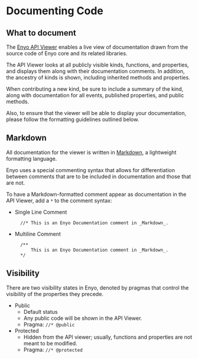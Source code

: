 # Documenting Code

## What to document

The [Enyo API Viewer](http://enyojs.com/api) enables a live view of
documentation drawn from the source code of Enyo core and its related libraries.

The API Viewer looks at all publicly visible kinds, functions, and properties,
and displays them along with their documentation comments.  In addition, the
ancestry of kinds is shown, including inherited methods and properties.

When contributing a new kind, be sure to include a summary of the kind, along
with documentation for all events, published properties, and public methods.

Also, to ensure that the viewer will be able to display your documentation,
please follow the formatting guidelines outlined below.

## Markdown

All documentation for the viewer is written in
[Markdown](http://daringfireball.net/projects/markdown/), a lightweight
formatting language.

Enyo uses a special commenting syntax that allows for differentiation between
comments that are to be included in documentation and those that are not.

To have a Markdown-formatted comment appear as documentation in the API Viewer,
add a `*` to the comment syntax:

- Single Line Comment

		//* This is an Enyo Documentation comment in _Markdown_.

- Multiline Comment

		/**
			This is an Enyo Documentation comment in _Markdown_.
		*/

## Visibility

There are two visibility states in Enyo, denoted by pragmas that control the
visibility of the properties they precede.

- Public
	- Default status
	- Any public code will be shown in the API Viewer.
	- Pragma: `//* @public`
- Protected
	- Hidden from the API viewer; usually, functions and properties are not meant to be modified.
	- Pragma: `//* @protected`
